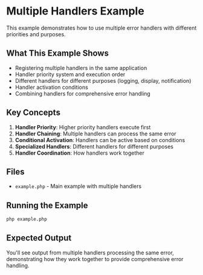 # Multiple Handlers Example

This example demonstrates how to use multiple error handlers with different priorities and purposes.

## What This Example Shows

- Registering multiple handlers in the same application
- Handler priority system and execution order
- Different handlers for different purposes (logging, display, notification)
- Handler activation conditions
- Combining handlers for comprehensive error handling

## Key Concepts

1. **Handler Priority**: Higher priority handlers execute first
2. **Handler Chaining**: Multiple handlers can process the same error
3. **Conditional Activation**: Handlers can be active based on conditions
4. **Specialized Handlers**: Different handlers for different purposes
5. **Handler Coordination**: How handlers work together

## Files

- `example.php` - Main example with multiple handlers

## Running the Example

```bash
php example.php
```

## Expected Output

You'll see output from multiple handlers processing the same error, demonstrating how they work together to provide comprehensive error handling.
